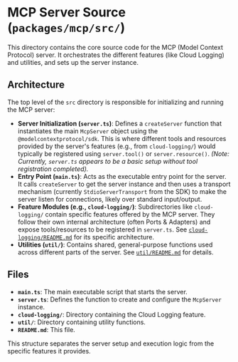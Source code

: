 # MCP Server Source (`packages/mcp/src/`)

This directory contains the core source code for the MCP (Model Context Protocol) server. It orchestrates the different features (like Cloud Logging) and utilities, and sets up the server instance.

## Architecture

The top level of the `src` directory is responsible for initializing and running the MCP server:

-   **Server Initialization (`server.ts`)**: Defines a `createServer` function that instantiates the main `McpServer` object using the `@modelcontextprotocol/sdk`. This is where different tools and resources provided by the server's features (e.g., from `cloud-logging/`) would typically be registered using `server.tool()` or `server.resource()`. *(Note: Currently, `server.ts` appears to be a basic setup without tool registration completed).*
-   **Entry Point (`main.ts`)**: Acts as the executable entry point for the server. It calls `createServer` to get the server instance and then uses a transport mechanism (currently `StdioServerTransport` from the SDK) to make the server listen for connections, likely over standard input/output.
-   **Feature Modules (e.g., `cloud-logging/`)**: Subdirectories like `cloud-logging/` contain specific features offered by the MCP server. They follow their own internal architecture (often Ports & Adapters) and expose tools/resources to be registered in `server.ts`. See [`cloud-logging/README.md`](./cloud-logging/README.md) for its specific architecture.
-   **Utilities (`util/`)**: Contains shared, general-purpose functions used across different parts of the server. See [`util/README.md`](./util/README.md) for details.

## Files

-   **`main.ts`**: The main executable script that starts the server.
-   **`server.ts`**: Defines the function to create and configure the `McpServer` instance.
-   **`cloud-logging/`**: Directory containing the Cloud Logging feature.
-   **`util/`**: Directory containing utility functions.
-   **`README.md`**: This file.

This structure separates the server setup and execution logic from the specific features it provides.